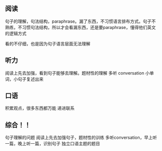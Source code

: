 
## 阅读
句子的理解，句法结构，paraphrase。漏了东西，不习惯语言排布方式。句子不熟练，不习惯句法结构，所以才会看漏东西，还是要paraphrase，懂得他们英文的逻辑方式

看的不仔细，也是因为句子语言层面无法理解

## 听力
阅读上先去加强，看到句子能够去理解。题材性的理解
多听 conversation 小单词，小句子复述出来

## 口语
积累观点，很多东西都万能 递进联系


## 综合！！ 
句子理解的问题
阅读上先去加强句子，题材性的训练
多听conversation，早上听一篇，晚上听一篇，识别句子
独立口语主题的题目
